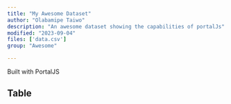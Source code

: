 ```yaml
---
title: "My Awesome Dataset"
author: "Olabamipe Taiwo"
description: "An awesome dataset showing the capabilities of portalJs"
modified: "2023-09-04"
files: ['data.csv']
group: "Awesome"

---
```


Built with PortalJS 

## Table 

<Table url="data.csv" />
